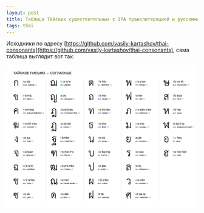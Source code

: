 ```yaml
---
layout: post
title: Таблица Тайских существительных с IPA транслитерацией и русскими названиями букв
tags: thai
---
```


Исходники по адресу [https://github.com/vasily-kartashov/thai-consonants](https://github.com/vasily-kartashov/thai-consonants), сама таблица выглядит вот так:

[![Thai Consonants](/public/images/thai-consonants.png)](https://github.com/vasily-kartashov/thai-consonants/raw/master/thai-consonants.pdf)
